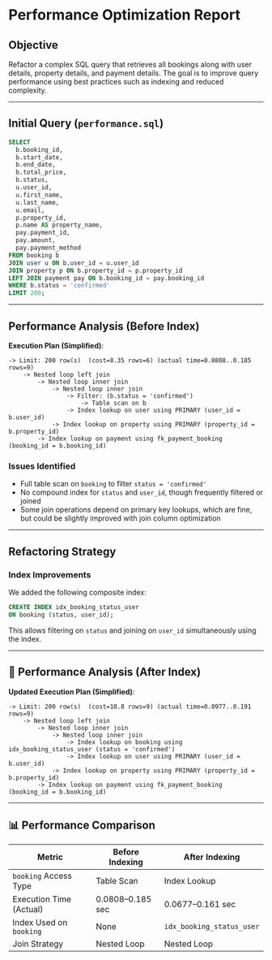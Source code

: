 
# Performance Optimization Report

##  Objective

Refactor a complex SQL query that retrieves all bookings along with user details, property details, and payment details. The goal is to improve query performance using best practices such as indexing and reduced complexity.

---

##  Initial Query (`performance.sql`)

```sql
SELECT 
  b.booking_id,
  b.start_date,
  b.end_date,
  b.total_price,
  b.status,
  u.user_id,
  u.first_name,
  u.last_name,
  u.email,
  p.property_id,
  p.name AS property_name,
  pay.payment_id,
  pay.amount,
  pay.payment_method
FROM booking b
JOIN user u ON b.user_id = u.user_id
JOIN property p ON b.property_id = p.property_id
LEFT JOIN payment pay ON b.booking_id = pay.booking_id
WHERE b.status = 'confirmed'
LIMIT 200;
````

---

##  Performance Analysis (Before Index)

**Execution Plan (Simplified)**:

```
-> Limit: 200 row(s)  (cost=8.35 rows=6) (actual time=0.0808..0.185 rows=9)
    -> Nested loop left join
        -> Nested loop inner join
            -> Nested loop inner join
                -> Filter: (b.status = 'confirmed')
                    -> Table scan on b
                -> Index lookup on user using PRIMARY (user_id = b.user_id)
            -> Index lookup on property using PRIMARY (property_id = b.property_id)
        -> Index lookup on payment using fk_payment_booking (booking_id = b.booking_id)
```

### Issues Identified

* Full table scan on `booking` to filter `status = 'confirmed'`
* No compound index for `status` and `user_id`, though frequently filtered or joined
* Some join operations depend on primary key lookups, which are fine, but could be slightly improved with join column optimization

---

## Refactoring Strategy

### Index Improvements

We added the following composite index:

```sql
CREATE INDEX idx_booking_status_user 
ON booking (status, user_id);
```

This allows filtering on `status` and joining on `user_id` simultaneously using the index.

---

## 🚀 Performance Analysis (After Index)

**Updated Execution Plan (Simplified)**:

```
-> Limit: 200 row(s)  (cost=10.8 rows=9) (actual time=0.0977..0.191 rows=9)
    -> Nested loop left join
        -> Nested loop inner join
            -> Nested loop inner join
                -> Index lookup on booking using idx_booking_status_user (status = 'confirmed')
                -> Index lookup on user using PRIMARY (user_id = b.user_id)
            -> Index lookup on property using PRIMARY (property_id = b.property_id)
        -> Index lookup on payment using fk_payment_booking (booking_id = b.booking_id)
```

---

## 📊 Performance Comparison

| Metric                  | Before Indexing  | After Indexing            |
| ----------------------- | ---------------- | ------------------------- |
| `booking` Access Type   | Table Scan       | Index Lookup              |
| Execution Time (Actual) | 0.0808–0.185 sec | 0.0677–0.161 sec          |
| Index Used on `booking` | None             | `idx_booking_status_user` |
| Join Strategy           | Nested Loop      | Nested Loop               |
